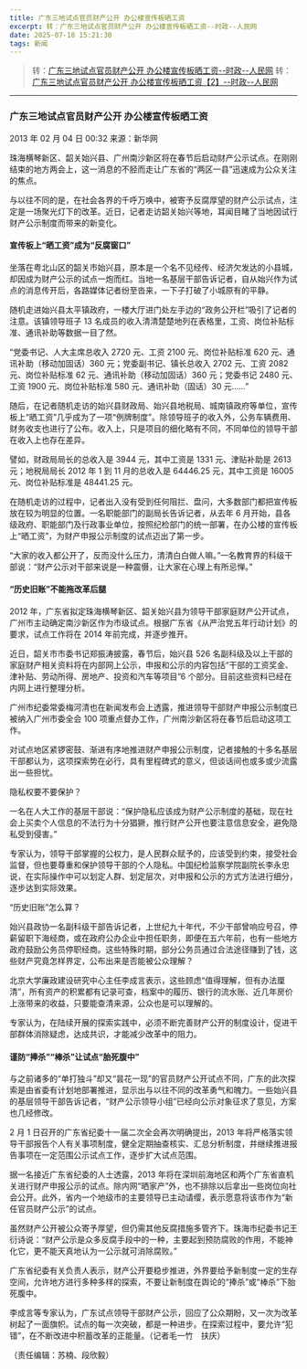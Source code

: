 ```yaml
---
title: 广东三地试点官员财产公开 办公楼宣传板晒工资
excerpt: 转：广东三地试点官员财产公开 办公楼宣传板晒工资--时政--人民网
date: 2025-07-18 15:21:30
tags: 新闻
---
```


> 转：[广东三地试点官员财产公开 办公楼宣传板晒工资--时政--人民网](http://politics.people.com.cn/n/2013/0204/c1001-20417646.html)
> 转：[广东三地试点官员财产公开 办公楼宣传板晒工资【2】--时政--人民网](http://politics.people.com.cn/n/2013/0204/c1001-20417646-2.html)

---

### 广东三地试点官员财产公开 办公楼宣传板晒工资

2013 年 02 月 04 日 00:32 来源：新华网

珠海横琴新区、韶关始兴县、广州南沙新区将在春节后启动财产公示试点。在刚刚结束的地方两会上，这一消息的不胫而走让广东省的“两区一县”迅速成为公众关注的焦点。

与以往不同的是，在社会各界的千呼万唤中，被寄予反腐厚望的财产公示试点，注定是一场聚光灯下的改革。近日，记者走访韶关始兴等地，耳闻目睹了当地因试行财产公示制度而带来的新变化。

#### 宣传板上“晒工资”成为“反腐窗口”

坐落在粤北山区的韶关市始兴县，原本是一个名不见经传、经济欠发达的小县城，却因成为财产公示的试点一炮而红。当地一名基层干部告诉记者，自从始兴作为试点的消息传开后，各路媒体记者纷至沓来，一下子打破了小城原有的平静。

随机走进始兴县太平镇政府，一楼大厅进门处左手边的“政务公开栏”吸引了记者的注意。该镇领导班子 13 名成员的收入清清楚楚地列在表格里，工资、岗位补贴标准、通讯补助等数据一目了然。

“党委书记、人大主席总收入 2720 元、工资 2100 元、岗位补贴标准 620 元、通讯补助（移动加固话）360 元；党委副书记、镇长总收入 2702 元、工资 2082 元、岗位补贴标准 62 元、通讯补助（移动加固话）360 元；党委书记 2480 元、工资 1900 元、岗位补贴标准 580 元、通讯补助（固话）30 元……”

随后，在记者随机走访的始兴县财政局、始兴县地税局、城南镇政府等单位，宣传板上“晒工资”几乎成为了一项“例牌制度”。除领导班子的收入外，公务车辆费用、财务收支也进行了公布。收入上，只是项目的细化略有不同，不同单位的领导干部在收入上也存在差异。

譬如，财政局局长的总收入是 3944 元，其中工资是 1331 元、津贴补助是 2613 元；地税局局长 2012 年 1 到 11 月的总收入是 64446.25 元，其中工资是 16005 元、岗位补贴标准是 48441.25 元。

在随机走访的过程中，记者出入没有受到任何阻拦、盘问，大多数部门都把宣传板放在较为明显的位置。一名职能部门的副局长告诉记者，从去年 6 月开始，县各级政府、职能部门及行政事业单位，按照纪检部门的统一部署，在办公楼的宣传板上“晒工资”，为财产申报公示制度的试点迈出了第一步。

“大家的收入都公开了，反而没什么压力，清清白白做人嘛。”一名教育界的科级干部说：“财产公示对干部来说是一种震慑，让大家在心理上有所忌惮。”

#### “历史旧账”不能拖改革后腿

2012 年，广东省拟定珠海横琴新区、韶关始兴县为领导干部家庭财产公开试点，广州市主动确定南沙新区作为市级试点。根据广东省《从严治党五年行动计划》的要求，试点工作将在 2014 年前完成，并逐步推开。

近日，韶关市市委书记郑振涛披露，春节后，始兴县 526 名副科级及以上干部的家庭财产相关资料将在内部网上公示，申报和公示的内容包括“干部的工资奖金、津补贴、劳动所得、房地产、投资和汽车等项目”6 个部分。目前这些资料已经在内网上进行整理分析。

广州市纪委常委梅河清也在新闻发布会上透露，推进领导干部财产申报公示制度已被纳入广州市委全会 100 项重点督办工作，广州南沙新区将在春节后启动这项工作。

对试点地区紧锣密鼓、渐进有序地推进财产申报公示制度，记者接触的十多名基层干部都认为，这项探索势在必行，具有里程碑式的意义，但谈话间也或多或少流露出一些担忧。

隐私权要不要保护？

一名在人大工作的基层干部说：“保护隐私应该成为财产公示制度的基础，现在社会上买卖个人信息的不法行为十分猖獗，推行财产公开也要注意信息安全，避免隐私受到侵害。”

专家认为，领导干部掌握的公权力，是人民群众赋予的，应该受到约束，接受社会监督，但也要尊重和保护领导干部的个人隐私。中国纪检监察学院副院长李永忠说，在实际操作中可以划定人群、划定层次，对申报和公示的方式方法进行细分，逐步达到实际效果。

“历史旧账”怎么算？

始兴县政协一名副科级干部告诉记者，上世纪九十年代，不少干部曾响应号召，停薪留职下海经商，或在政府公办企业中担任职务，即便在五六年前，也有一些地方政府鼓励公务员停职经商。这些特殊时期，部分公务员通过合法途径赚到了钱，这些财产究竟怎样界定，公布出来是否能被公众理解？

北京大学廉政建设研究中心主任李成言表示，这些顾虑“值得理解，但有办法厘清”，所有资产的积累都有记录可查，档案中的履历、银行的流水账、近几年房价上涨带来的收益，只要能查清来源，公众也是可以理解的。

专家认为，在陆续开展的探索实践中，必须不断完善财产公开的制度设计，促进干部群体消除疑虑，达成共识，才能减少改革中的阻力。

#### 谨防“捧杀”“棒杀”让试点“胎死腹中”

与之前诸多的“单打独斗”却又“昙花一现”的官员财产公开试点不同，广东的此次探索是由省委有计划地部署推进，显示出与以往不同的改革勇气和魄力。一些始兴县的基层领导干部告诉记者，“财产公示领导小组”已经向公示对象征求了意见，方案也几经修改。

2 月 1 日召开的广东省纪委十一届二次全会再次明确提出，2013 年将严格落实领导干部报告个人有关事项制度，健全定期抽查核实、汇总分析制度，并继续推进报告事项在一定范围公示试点工作，逐步扩大试点范围。

据一名接近广东省纪委的人士透露，2013 年将在深圳前海地区和两个广东省直机关进行财产申报公示的试点。除内网“晒家产”外，也不排除以后拿出一些岗位向社会公开。此外，省内一个地级市的主要领导已主动请缨，表示愿意将该市作为“新任官员财产公示”的试点。

虽然财产公开被公众寄予厚望，但仍需其他反腐措施多管齐下。珠海市纪委书记王衍诗说：“财产公示是众多反腐手段中的一种，主要起到预防腐败的作用，不能神化它，更不能天真地认为一公示就可消除腐败。”

广东省纪委有关负责人表示，财产公开要稳步推进，外界要给予新制度一定的生存空间，允许地方进行多种多样的探索，不要让新制度在舆论的“捧杀”或“棒杀”下胎死腹中。

李成言等专家认为，广东试点领导干部财产公示，回应了公众期盼，又一次为改革树起了一面旗帜。试点的每一次突破，都是一种进步。在探索过程中，要允许“犯错”，在不断改进中积蓄改革的正能量。（记者毛一竹　扶庆）

（责任编辑：苏楠、段欣毅）
